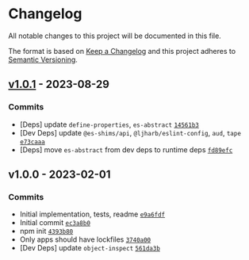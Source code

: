 # Changelog

All notable changes to this project will be documented in this file.

The format is based on [Keep a Changelog](https://keepachangelog.com/en/1.0.0/)
and this project adheres to [Semantic Versioning](https://semver.org/spec/v2.0.0.html).

## [v1.0.1](https://github.com/es-shims/ArrayBuffer.prototype.detached/compare/v1.0.0...v1.0.1) - 2023-08-29

### Commits

- [Deps] update `define-properties`, `es-abstract` [`14561b3`](https://github.com/es-shims/ArrayBuffer.prototype.detached/commit/14561b3d79c52fd99b144b19d0fb8d15b533905c)
- [Dev Deps] update `@es-shims/api`, `@ljharb/eslint-config`, `aud`, `tape` [`e73caaa`](https://github.com/es-shims/ArrayBuffer.prototype.detached/commit/e73caaab5e7723416a6f2a99465528c0a5a76d5e)
- [Deps] move `es-abstract` from dev deps to runtime deps [`fd89efc`](https://github.com/es-shims/ArrayBuffer.prototype.detached/commit/fd89efc2059e1520d08aa02f829c5362a4a7aeea)

## v1.0.0 - 2023-02-01

### Commits

- Initial implementation, tests, readme [`e9a6fdf`](https://github.com/es-shims/ArrayBuffer.prototype.detached/commit/e9a6fdf7d2e63d24f7bce1a213bead78e21c120d)
- Initial commit [`ec3a8b0`](https://github.com/es-shims/ArrayBuffer.prototype.detached/commit/ec3a8b022b2ada57276e7640db1921e55d18d90f)
- npm init [`4393b80`](https://github.com/es-shims/ArrayBuffer.prototype.detached/commit/4393b801bc1ea92628d5b86142730d69f925bd60)
- Only apps should have lockfiles [`3740a00`](https://github.com/es-shims/ArrayBuffer.prototype.detached/commit/3740a0097ed78ed500a6a1c3b39c571367e16b92)
- [Dev Deps] update `object-inspect` [`561da3b`](https://github.com/es-shims/ArrayBuffer.prototype.detached/commit/561da3bb7b2294a42223b8d06169c77d913cc56b)
